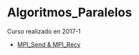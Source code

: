# Algoritmos_Paralelos

Curso realizado en 2017-1

* [MPI_Send & MPI_Recv](http://mpitutorial.com/tutorials/mpi-send-and-receive/)
